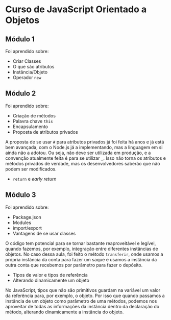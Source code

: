 # Curso de JavaScript Orientado a Objetos

## Módulo 1

Foi aprendido sobre:

* Criar Classes
* O que são atributos
* Instância/Objeto
* Operador `new`

## Módulo 2

Foi aprendido sobre:

* Criação de métodos
* Palavra chave `this`
* Encapsulamento
* Proposta de atributos privados

A proposta de se usar `#` para atributos privados já foi feita há anos e já está bem avançada, com o Node.js já a implementando, mas a linguagem em si ainda não a adotou. Ou seja, não deve ser utilizada em produção, e a convenção atualmente feita é para se utilizar `_`. Isso não torna os atributos e métodos privados de verdade, mas os desenvolvedores saberão que não podem ser modificados.

* `return` e *early return*

## Módulo 3

Foi aprendido sobre:

* Package.json
* Modules
* import/export
* Vantagens de se usar classes

O código tem potencial para se tornar bastante reaproveitável e legível, quando fazemos, por exemplo, integração entre diferentes instâncias de objetos. No caso dessa aula, foi feito o método `transferir`, onde usamos a própria instância da conta para fazer um saque e usamos a instância da outra conta que recebemos por parâmetro para fazer o depósito.

* Tipos de valor e tipos de referência
* Alterando dinamicamente um objeto

No JavaScript, tipos que não são primitivos guardam na variável um valor da referência para, por exemplo, o objeto. Por isso que quando passamos a instância de um objeto como parâmetro de uma métodos, podemos nos aproveitar de todas as informações da instância dentro da declaração do método, alterando dinamicamente a instância do objeto.
